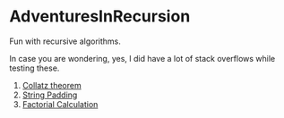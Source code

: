 # AdventuresInRecursion
Fun with recursive algorithms.

In case you are wondering, yes, I did have a lot of stack overflows while testing these.

1. [Collatz theorem](https://github.com/Toyonut/AdventuresInRecursion/tree/master/collatz)
2. [String Padding](https://github.com/Toyonut/AdventuresInRecursion/tree/master/stringPad)
3. [Factorial Calculation](https://github.com/Toyonut/AdventuresInRecursion/tree/master/factorials)
